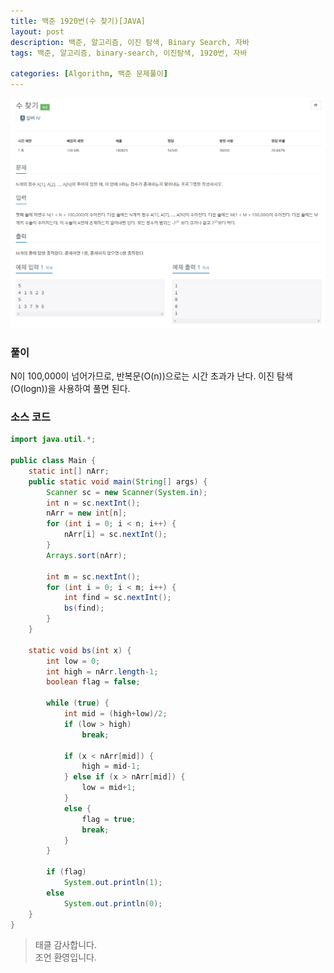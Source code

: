 ```yaml
---
title: 백준 1920번(수 찾기)[JAVA]
layout: post
description: 백준, 알고리즘, 이진 탐색, Binary Search, 자바
tags: 백준, 알고리즘, binary-search, 이진탐색, 1920번, 자바

categories: [Algorithm, 백준 문제풀이]
---
```


![img](/assets/img/1920.png)<br/>


### __풀이__
N이 100,000이 넘어가므로, 반복문(O(n))으로는 시간 초과가 난다. 이진 탐색(O(logn))을 사용하여 풀면 된다.

### __소스 코드__ 

```java
import java.util.*;

public class Main {
	static int[] nArr;
	public static void main(String[] args) {
		Scanner sc = new Scanner(System.in);
		int n = sc.nextInt();
		nArr = new int[n];
		for (int i = 0; i < n; i++) {
			nArr[i] = sc.nextInt();
		}
		Arrays.sort(nArr);
		
		int m = sc.nextInt();
		for (int i = 0; i < m; i++) {
			int find = sc.nextInt();
			bs(find);
		}
	}
	
	static void bs(int x) {
		int low = 0;
		int high = nArr.length-1;
		boolean flag = false;
		
		while (true) {
			int mid = (high+low)/2;
			if (low > high)
				break;
			
			if (x < nArr[mid]) {
				high = mid-1;
			} else if (x > nArr[mid]) {
				low = mid+1;
			}
			else {
				flag = true;
				break;
			}
		}
		
		if (flag)
			System.out.println(1);
		else
			System.out.println(0);
	}
}
```

> 태클 감사합니다.<br/>
> 조언 환영입니다.
